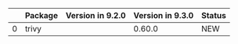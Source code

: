 <!-- markdown-link-check-disable -->

|    | Package   | Version in 9.2.0   | Version in 9.3.0   | Status   |
|---:|:----------|:-------------------|:-------------------|:---------|
|  0 | trivy     |                    | 0.60.0             | NEW      |